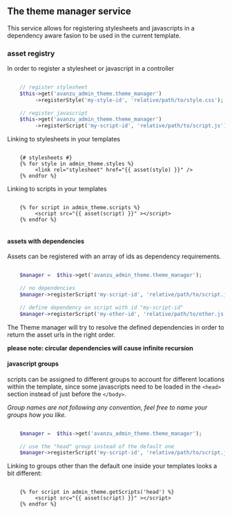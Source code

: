 ## The theme manager service

This service allows for registering stylesheets and javascripts in a dependency aware fasion to be used in the current template. 

### asset registry

In order to register a stylesheet or javascript in a controller 

```php

	// register stylesheet
	$this->get('avanzu_admin_theme.theme_manager')
		 ->registerStyle('my-style-id', 'relative/path/to/style.css');
		 
	// register javascript
	$this->get('avanzu_admin_theme.theme_manager')
		 ->registerScript('my-script-id', 'relative/path/to/script.js');		 

```

Linking to stylesheets in your templates 

```twig

	{# stylesheets #}
	{% for style in admin_theme.styles %}
		 <link rel="stylesheet" href="{{ asset(style) }}" />
	{% endfor %}

```

Linking to scripts in your templates

```twig

	{% for script in admin_theme.scripts %}
		 <script src="{{ asset(script) }}" ></script>
	{% endfor %}
	

``` 


#### assets with dependencies

Assets can be registered with an array of ids as dependency requirements. 

```php 

	$manager = 	$this->get('avanzu_admin_theme.theme_manager');
	
	// no dependencies
	$manager->registerScript('my-script-id', 'relative/path/to/script.js');
	
	// define dependency on script with id "my-script-id"
	$manager->registerScript('my-other-id', 'relative/path/to/other.js', array('my-script-id'));

```

The Theme manager will try to resolve the defined dependencies in order to return the asset urls in the right order. 

__please note: circular dependencies will cause infinite recursion__

#### javascript groups

scripts can be assigned to different groups to account for different locations within the template, since some javascripts need to be loaded in the `<head>` section instead of just before the `</body>`. 

_Group names are not following any convention, feel free to name your groups how you like._

```php

	$manager = 	$this->get('avanzu_admin_theme.theme_manager');
	
	// use the "head" group instead of the default one
	$manager->registerScript('my-script-id', 'relative/path/to/script.js', array(), 'head');

```

Linking to groups other than the default one inside your templates looks a bit different: 


```twig

	{% for script in admin_theme.getScripts('head') %}
		 <script src="{{ asset(script) }}" ></script>
	{% endfor %}
	
``` 



